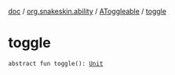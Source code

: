 [doc](../../index.md) / [org.snakeskin.ability](../index.md) / [AToggleable](index.md) / [toggle](./toggle.md)

# toggle

`abstract fun toggle(): `[`Unit`](https://kotlinlang.org/api/latest/jvm/stdlib/kotlin/-unit/index.html)